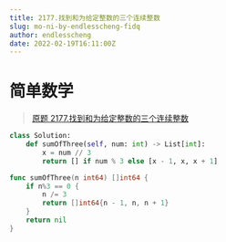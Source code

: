 ```yaml
---
title: 2177.找到和为给定整数的三个连续整数
slug: mo-ni-by-endlesscheng-fidq
author: endlesscheng
date: 2022-02-19T16:11:00Z
---
```

# 简单数学
 
> [原题 2177.找到和为给定整数的三个连续整数](https://leetcode.cn/problems/find-three-consecutive-integers-that-sum-to-a-given-number)
```python [sol1-Python3]
class Solution:
    def sumOfThree(self, num: int) -> List[int]:
        x = num // 3
        return [] if num % 3 else [x - 1, x, x + 1]
```

```go [sol1-Go]
func sumOfThree(n int64) []int64 {
	if n%3 == 0 {
		n /= 3
		return []int64{n - 1, n, n + 1}
	}
	return nil
}
```
